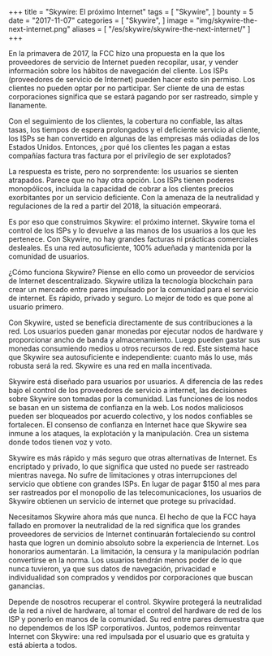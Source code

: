 +++
title = "Skywire: El próximo Internet"
tags = [
    "Skywire",
]
bounty = 5
date = "2017-11-07"
categories = [
    "Skywire",
]
image = "img/skywire-the-next-internet.png"
aliases = [
	"/es/skywire/skywire-the-next-internet/"
]
+++

En la primavera de 2017, la FCC hizo una propuesta en la que los proveedores
de servicio de Internet pueden recopilar, usar, y vender información sobre los
hábitos de navegación del cliente. Los ISPs (proveedores de servicio de Internet)
pueden hacer esto sin permiso. Los clientes no pueden optar por no participar.
Ser cliente de una de estas corporaciones significa que se estará pagando por
ser rastreado, simple y llanamente.

Con el seguimiento de los clientes, la cobertura no confiable, las altas tasas,
los tiempos de espera prolongados y el deficiente servicio al cliente, los ISPs
se han convertido en algunas de las empresas más odiadas de los Estados Unidos.
Entonces, ¿por qué los clientes les pagan a estas compañías factura tras factura
por el privilegio de ser explotados?

La respuesta es triste, pero no sorprendente: los usuarios se sienten atrapados.
Parece que no hay otra opción. Los ISPs tienen poderes monopólicos, incluida la
capacidad de cobrar a los clientes precios exorbitantes por un servicio deficiente.
Con la amenaza de la neutralidad y regulaciones de la red a partir del 2018, la
situación empeorará.

Es por eso que construimos Skywire: el próximo internet. Skywire toma el control
de los ISPs y lo devuelve a las manos de los usuarios a los que les pertenece.
Con Skywire, no hay grandes facturas ni prácticas comerciales desleales. Es una
red autosuficiente, 100% adueñada y mantenida por la comunidad de usuarios.

 ¿Cómo funciona Skywire? Piense en ello como un proveedor de servicios de Internet
 descentralizado. Skywire utiliza la tecnología blockchain para crear un
 mercado entre pares impulsado por la comunidad para el servicio de internet. Es
 rápido, privado y seguro. Lo mejor de todo es que pone al usuario primero.

Con Skywire, usted se beneficia directamente de sus contribuciones a la red. Los
usuarios pueden ganar monedas por ejecutar nodos de hardware y proporcionar ancho
de banda y almacenamiento. Luego pueden gastar sus monedas consumiendo medios u
otros recursos de red. Este sistema hace que Skywire sea autosuficiente e
independiente: cuanto más lo use, más robusta será la red. Skywire es una red en
malla incentivada.

Skywire está diseñado para usuarios por usuarios. A diferencia de las redes bajo el
control de los proveedores de servicio a internet, las decisiones sobre Skywire son
tomadas por la comunidad. Las funciones de los nodos se basan en un sistema de confianza
en la web. Los nodos maliciosos pueden ser bloqueados por acuerdo colectivo, y los
nodos confiables se fortalecen. El consenso de confianza en Internet hace que Skywire
sea inmune a los ataques, la explotación y la manipulación. Crea un sistema donde todos
tienen voz y voto.

Skywire es más rápido y más seguro que otras alternativas de Internet. Es encriptado y
privado, lo que significa que usted no puede ser rastreado mientras navega. No sufre de
limitaciones y otras interrupciones del servicio que obtiene con grandes ISPs. En lugar
de pagar $150 al mes para ser rastreados por el monopolio de las telecomunicaciones,
los usuarios de Skywire obtienen un servicio de internet que protege su privacidad.

Necesitamos Skywire ahora más que nunca. El hecho de que la FCC haya fallado en promover la neutralidad
de la red significa que los grandes proveedores de servicios de Internet continuarán fortaleciendo
su control hasta que logren un dominio absoluto sobre la experiencia de Internet. Los honorarios
aumentarán. La limitación, la censura y la manipulación podrían convertirse en la norma. Los usuarios
tendrán menos poder de lo que nunca tuvieron, ya que sus datos de navegación, privacidad e
individualidad son comprados y vendidos por corporaciones que buscan ganancias.

Depende de nosotros recuperar el control. Skywire protegerá la neutralidad de la red a
nivel de hardware, al tomar el control del hardware de red de los ISP y ponerlo en manos
de la comunidad. Su red entre pares demuestra que no dependemos de los ISP corporativos.
Juntos, podemos reinventar Internet con Skywire: una red impulsada por el usuario que es
gratuita y está abierta a todos.
